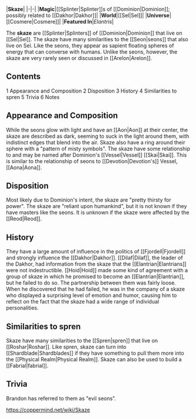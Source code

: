 |**Skaze**|
|-|-|
|**Magic**|[[Splinter\|Splinter]]s of [[Dominion\|Dominion]]; possibly related to [[Dakhor\|Dakhor]]|
|**World**|[[Sel\|Sel]]|
|**Universe**|[[Cosmere\|Cosmere]]|
|**Featured In**|*Elantris*|

The **skaze** are [[Splinter\|Splinters]] of [[Dominion\|Dominion]] that live on [[Sel\|Sel]]. The skaze have many similarities to the [[Seon\|seons]] that also live on Sel. Like the seons, they appear as sapient floating spheres of energy that can converse with humans. Unlike the seons, however, the skaze are very rarely seen or discussed in [[Arelon\|Arelon]].

## Contents

1 Appearance and Composition
2 Disposition
3 History
4 Similarities to spren
5 Trivia
6 Notes


## Appearance and Composition
While the seons glow with light and have an [[Aon\|Aon]] at their center, the skaze are described as dark, seeming to suck in the light around them, with indistinct edges that blend into the air. Skaze also have a ring around their sphere with a "pattern of misty symbols". The skaze have some relationship to and may be named after Dominion's [[Vessel\|Vessel]] [[Skai\|Skai]]. This is similar to the relationship of seons to [[Devotion\|Devotion's]] Vessel, [[Aona\|Aona]].

## Disposition
Most likely due to Dominion's intent, the skaze are "pretty thirsty for power". The skaze are "reliant upon humankind", but it is not known if they have masters like the seons. It is unknown if the skaze were affected by the [[Reod\|Reod]].

## History
They have a large amount of influence in the politics of [[Fjordell\|Fjordell]] and strongly influence the [[Dakhor\|Dakhor]]. [[Dilaf\|Dilaf]], the leader of the Dakhor, had information from the skaze that the [[Elantrian\|Elantrians]] were not indestructible.
[[Hoid\|Hoid]] made some kind of agreement with a group of skaze in which he promised to become an [[Elantrian\|Elantrian]], but he failed to do so. The partnership between them was fairly loose. When he discovered that he had failed, he was in the company of a skaze who displayed a surprising level of emotion and humor, causing him to reflect on the fact that the skaze had a wide range of individual personalities.

## Similarities to spren
Skaze have many similarities to the [[Spren\|spren]] that live on [[Roshar\|Roshar]]. Like spren, skaze can turn into [[Shardblade\|Shardblades]] if they have something to pull them more into the [[Physical Realm\|Physical Realm]]. Skaze can also be used to build a [[Fabrial\|fabrial]].

## Trivia
Brandon has referred to them as "evil seons".


https://coppermind.net/wiki/Skaze
